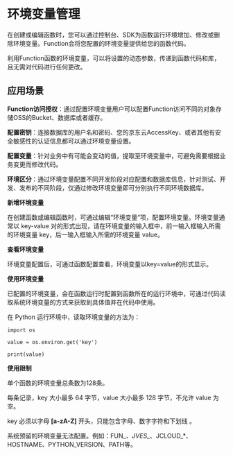 # 环境变量管理

在创建或编辑函数时，您可以通过控制台、SDK为函数运行环境增加、修改或删除环境变量。Function会将您配置的环境变量提供给您的函数代码。

利用Function函数的环境变量，可以将设置的动态参数，传递到函数代码和库，且无需对代码进行任何更改。

## 应用场景

**Function访问授权**：通过配置环境变量用户可以配置Function访问不同的对象存储OSS的Bucket、数据库或者缓存。

**配置密钥**：连接数据库的用户名和密码、您的京东云AccessKey、或者其他有安全敏感性的认证信息都可以通过环境变量设置。

**配置变量**：针对业务中有可能会变动的值，提取至环境变量中，可避免需要根据业务变更而修改代码。

**环境区分**：通过环境变量配置不同开发阶段对应配置和数据库信息，针对测试、开发、发布的不同阶段，仅通过修改环境变量即可分别执行不同环境数据库。

 

**新增环境变量**

在创建函数或编辑函数时，可通过编辑“环境变量“项，配置环境变量。环境变量通常以 key-value 对的形式出现，请在环境变量的输入框中，前一输入框输入所需的环境变量 key，后一输入框输入所需的环境变量 value。

 

**查看环境变量**

环境变量配置后，可通过函数配置查看，环境变量以key=value的形式显示。

 

**使用环境变量**

已配置的环境变量，会在函数运行时配置到函数所在的运行环境中，可通过代码读取系统环境变量的方式来获取到具体值并在代码中使用。

在 Python 运行环境中，读取环境变量的方法为：

```
import os

value = os.environ.get('key')

print(value)
```

 

**使用限制**

单个函数的环境变量总条数为128条。

每条记录，key 大小最多 64 字节，value 大小最多 128 字节，不允许 value 为空。

key 必须以字母 **[a-zA-Z]** 开头，只能包含字母、数字字符和下划线 。

系统预留的环境变量无法配置。例如：FUN_*、JVES_*、JCLOUD_*、HOSTNAME、PYTHON_VERSION、PATH等。
